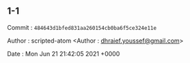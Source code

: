 ## 1-1 

 Commit : `484643d1bfed831aa260154cb0ba6f5ce324e11e`

 Author : scripted-atom <Author : dhraief.youssef@gmail.com> 

 Date 	: Mon Jun 21 21:42:05 2021 +0000 

